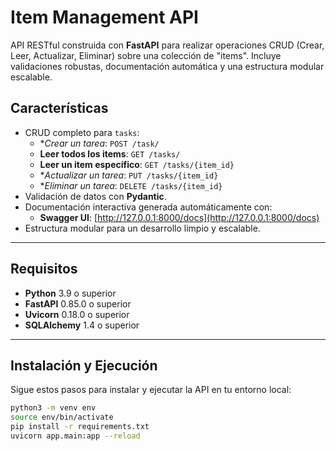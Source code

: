 # Item Management API

API RESTful construida con **FastAPI** para realizar operaciones CRUD (Crear, Leer, Actualizar, Eliminar) sobre una colección de "items". Incluye validaciones robustas, documentación automática y una estructura modular escalable.

## Características
- CRUD completo para `tasks`:
  - **Crear un tarea*: `POST /task/`
  - **Leer todos los items**: `GET /tasks/`
  - **Leer un item específico**: `GET /tasks/{item_id}`
  - **Actualizar un tarea*: `PUT /tasks/{item_id}`
  - **Eliminar un tarea*: `DELETE /tasks/{item_id}`
- Validación de datos con **Pydantic**.
- Documentación interactiva generada automáticamente con:
  - **Swagger UI**: [http://127.0.0.1:8000/docs](http://127.0.0.1:8000/docs)
- Estructura modular para un desarrollo limpio y escalable.

---

## Requisitos

- **Python** 3.9 o superior
- **FastAPI** 0.85.0 o superior
- **Uvicorn** 0.18.0 o superior
- **SQLAlchemy** 1.4 o superior

---

## Instalación y Ejecución

Sigue estos pasos para instalar y ejecutar la API en tu entorno local:

```bash
python3 -m venv env
source env/bin/activate
pip install -r requirements.txt
uvicorn app.main:app --reload